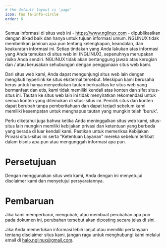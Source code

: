 ```yaml
---
# the default layout is 'page'
icon: fas fa-info-circle
order: 6
---
```


<!-- Disclaimer for NGLINUX
======================

If you require any more information or have any questions about our site's disclaimer, please feel free to contact us by email at halo.nglinux@gmail.com. Our Disclaimer was generated with the help of the [Free Disclaimer Generator](https://www.disclaimergenerator.net/).

Disclaimers for NGLINUX
-----------------------

All the information on this website - nglinux.my.id - is published in good faith and for general information purpose only. NGLINUX does not make any warranties about the completeness, reliability and accuracy of this information. Any action you take upon the information you find on this website (NGLINUX), is strictly at your own risk. NGLINUX will not be liable for any losses and/or damages in connection with the use of our website.

From our website, you can visit other websites by following hyperlinks to such external sites. While we strive to provide only quality links to useful and ethical websites, we have no control over the content and nature of these sites. These links to other websites do not imply a recommendation for all the content found on these sites. Site owners and content may change without notice and may occur before we have the opportunity to remove a link which may have gone 'bad'.

Please be also aware that when you leave our website, other sites may have different privacy policies and terms which are beyond our control. Please be sure to check the Privacy Policies of these sites as well as their "Terms of Service" before engaging in any business or uploading any information.

Consent
-------

By using our website, you hereby consent to our disclaimer and agree to its terms.

Update
------

Should we update, amend or make any changes to this document, those changes will be prominently posted here. -->
Semua informasi di situs web ini - https://www.nglinux.com - dipublikasikan dengan itikad baik dan hanya untuk tujuan informasi umum. NGLINUX tidak memberikan jaminan apa pun tentang kelengkapan, keandalan, dan keakuratan informasi ini. Setiap tindakan yang Anda lakukan atas informasi yang Anda temukan di situs web ini (NGLINUX), sepenuhnya merupakan risiko Anda sendiri. NGLINUX tidak akan bertanggung jawab atas kerugian dan / atau kerusakan sehubungan dengan penggunaan situs web kami.

Dari situs web kami, Anda dapat mengunjungi situs web lain dengan mengikuti hyperlink ke situs eksternal tersebut. Meskipun kami berusaha keras untuk hanya menyediakan tautan berkualitas ke situs web yang bermanfaat dan etis, kami tidak memiliki kendali atas konten dan sifat situs-situs ini. Tautan ke situs web lain ini tidak menyiratkan rekomendasi untuk semua konten yang ditemukan di situs-situs ini. Pemilik situs dan konten dapat berubah tanpa pemberitahuan dan dapat terjadi sebelum kami memiliki kesempatan untuk menghapus tautan yang mungkin telah 'buruk'.

Perlu diketahui juga bahwa ketika Anda meninggalkan situs web kami, situs-situs lain mungkin memiliki kebijakan privasi dan ketentuan yang berbeda yang berada di luar kendali kami. Pastikan untuk memeriksa Kebijakan Privasi situs-situs ini serta "Ketentuan Layanan" mereka sebelum terlibat dalam bisnis apa pun atau mengunggah informasi apa pun.

# Persetujuan

Dengan menggunakan situs web kami, Anda dengan ini menyetujui disclaimer kami dan menyetujui persyaratannya.

# Pembaruan

Jika kami memperbarui, mengubah, atau membuat perubahan apa pun pada dokumen ini, perubahan tersebut akan diposting secara jelas di sini.

Jika Anda memerlukan informasi lebih lanjut atau memiliki pertanyaan tentang disclaimer situs kami, jangan ragu untuk menghubungi kami melalui email di halo.nglinux@gmail.com.